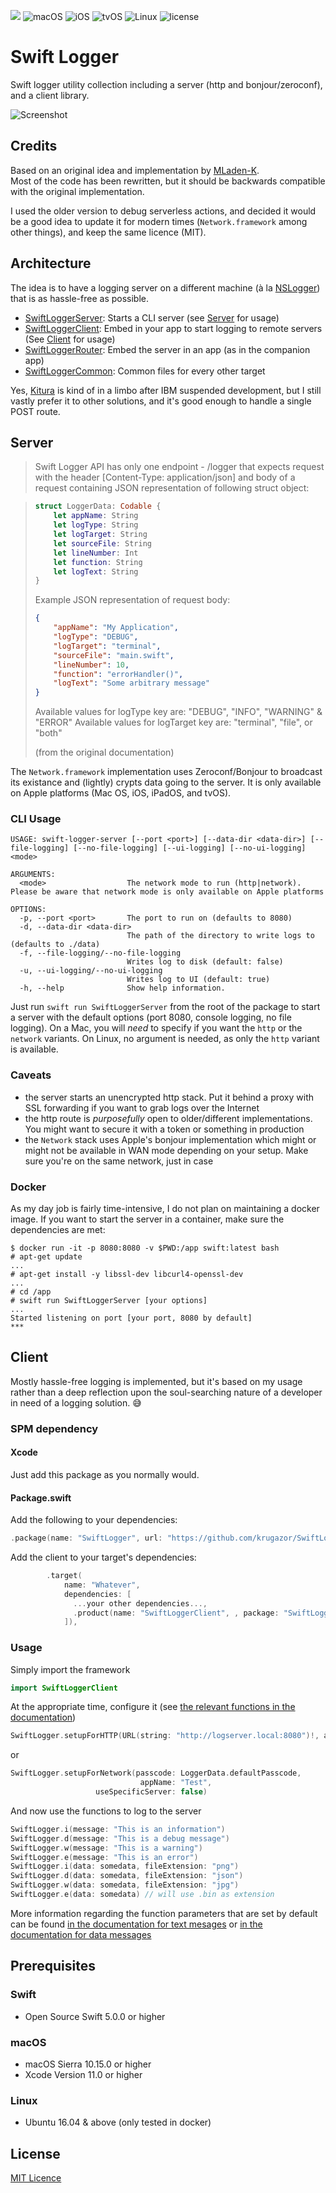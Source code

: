 ![](https://img.shields.io/badge/Swift-5.0-orange.svg?style=flat)
![macOS](https://img.shields.io/badge/os-macOS-green.svg?style=flat)
![iOS](https://img.shields.io/badge/os-iOS-green.svg?style=flat)
![tvOS](https://img.shields.io/badge/os-tvOS-green.svg?style=flat)
![Linux](https://img.shields.io/badge/os-linux-green.svg?style=flat)
![license](https://img.shields.io/github/license/mashape/apistatus.svg?style=flat)


# Swift Logger

Swift logger utility collection including a server (http and bonjour/zeroconf), and a client library.

![Screenshot](screenshot-terminal.png)

## Credits

Based on an original idea and implementation by [MLaden-K](https://github.com/Mladen-K/Swift-Logger-Server).  
Most of the code has been rewritten, but it should be backwards compatible with the original implementation.

I used the older version to debug serverless actions, and decided it would be a good idea to update it for modern times (`Network.framework` among other things), and keep the same licence (MIT).

## Architecture

The idea is to have a logging server on a different machine (à la [NSLogger](https://github.com/fpillet/NSLogger)) that is as hassle-free as possible.

- [SwiftLoggerServer](Docs/SwiftLoggerServer/): Starts a CLI server (see [Server](#Server) for usage)
- [SwiftLoggerClient](Docs/SwiftLoggerClient/): Embed in your app to start logging to remote servers (See [Client](#Client) for usage)
- [SwiftLoggerRouter](Docs/SwiftLoggerRouter/): Embed the server in an app (as in the companion app)
- [SwiftLoggerCommon](Docs/SwiftLoggerCommon/): Common files for every other target

Yes, [Kitura](https://github.com/Kitura/Kitura) is kind of in a limbo after IBM suspended development, but I still vastly prefer it to other solutions, and it's good enough to handle a single POST route.

## Server

> Swift Logger API has only one endpoint - /logger that expects request with the header [Content-Type: application/json] and body of a request containing JSON representation of following struct object:

> ```swift
> struct LoggerData: Codable {
>     let appName: String
>     let logType: String
>     let logTarget: String
>     let sourceFile: String
>     let lineNumber: Int
>     let function: String
>     let logText: String
> }
> ```
> 
> Example JSON representation of request body:
> ```json
> {
>     "appName": "My Application",
>     "logType": "DEBUG",                 
>     "logTarget": "terminal",
>     "sourceFile": "main.swift",
>     "lineNumber": 10,
>     "function": "errorHandler()",
>     "logText": "Some arbitrary message"
> }
> ```
> 
> Available values for logType key are: "DEBUG", "INFO", "WARNING" & "ERROR"
> Available values for logTarget key are: "terminal", "file", or "both"
> 
> (from the original documentation)

The `Network.framework` implementation uses Zeroconf/Bonjour to broadcast its existance and (lightly) crypts data going to the server. It is only available on Apple platforms (Mac OS, iOS, iPadOS, and tvOS).

### CLI Usage

```
USAGE: swift-logger-server [--port <port>] [--data-dir <data-dir>] [--file-logging] [--no-file-logging] [--ui-logging] [--no-ui-logging] <mode>

ARGUMENTS:
  <mode>                  The network mode to run (http|network). Please be aware that network mode is only available on Apple platforms 

OPTIONS:
  -p, --port <port>       The port to run on (defaults to 8080) 
  -d, --data-dir <data-dir>
                          The path of the directory to write logs to (defaults to ./data) 
  -f, --file-logging/--no-file-logging
                          Writes log to disk (default: false)
  -u, --ui-logging/--no-ui-logging
                          Writes log to UI (default: true)
  -h, --help              Show help information.
```

Just run `swift run SwiftLoggerServer` from the root of the package to start a server with the default options (port 8080, console logging, no file logging). On a Mac, you will *need* to specify if you want the `http` or the `network` variants. On Linux, no argument is needed, as only the `http` variant is available.

### Caveats

- the server starts an unencrypted http stack. Put it behind a proxy with SSL forwarding if you want to grab logs over the Internet
- the http route is *purposefully* open to older/different implementations. You might want to secure it with a token or something in production
- the `Network` stack uses Apple's bonjour implementation which might or might not be available in WAN mode depending on your setup. Make sure you're on the same network, just in case

### Docker 

As my day job is fairly time-intensive, I do not plan on maintaining a docker image. If you want to start the server in a container, make sure the dependencies are met:

```
$ docker run -it -p 8080:8080 -v $PWD:/app swift:latest bash
# apt-get update
...
# apt-get install -y libssl-dev libcurl4-openssl-dev
...
# cd /app
# swift run SwiftLoggerServer [your options]
...
Started listening on port [your port, 8080 by default]
***
```

## Client

Mostly hassle-free logging is implemented, but it's based on my usage rather than a deep reflection upon the soul-searching nature of a developer in need of a logging solution. 😅

### SPM dependency

#### Xcode

Just add this package as you normally would.

#### Package.swift

Add the following to your dependencies:

```swift
.package(name: "SwiftLogger", url: "https://github.com/krugazor/SwiftLoggerServer", from: "1.1.0"),

```

Add the client to your target's dependencies:

```swift
        .target(
            name: "Whatever",
            dependencies: [
              ...your other dependencies..., 
              .product(name: "SwiftLoggerClient", , package: "SwiftLogger")
            ]),

```

### Usage

Simply import the framework

```swift
import SwiftLoggerClient
```

At the appropriate time, configure it (see [the relevant functions in the documentation](Docs/SwiftLoggerClient/classes/SwiftLogger.md))

```swift
SwiftLogger.setupForHTTP(URL(string: "http://logserver.local:8080")!, appName: "Test")
```

or

```swift
SwiftLogger.setupForNetwork(passcode: LoggerData.defaultPasscode, 
                             appName: "Test", 
                   useSpecificServer: false)

```

And now use the functions to log to the server

```swift
SwiftLogger.i(message: "This is an information")
SwiftLogger.d(message: "This is a debug message")
SwiftLogger.w(message: "This is a warning")
SwiftLogger.e(message: "This is an error")
SwiftLogger.i(data: somedata, fileExtension: "png")
SwiftLogger.d(data: somedata, fileExtension: "json")
SwiftLogger.w(data: somedata, fileExtension: "jpg")
SwiftLogger.e(data: somedata) // will use .bin as extension
```

More information regarding the function parameters that are set by default can be found [in the documentation for text mesages](Docs/SwiftLoggerClient/classes/SwiftLogger.md) or [in the documentation for data messages](Docs/SwiftLoggerClient/extensions/SwiftLogger.md)

## Prerequisites

### Swift
* Open Source Swift 5.0.0 or higher

### macOS
* macOS Sierra 10.15.0 or higher
* Xcode Version 11.0 or higher

### Linux
* Ubuntu 16.04 & above (only tested in docker)


## License
[MIT Licence](/LICENSE)
